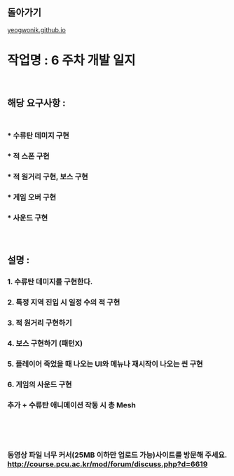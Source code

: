 ## 돌아가기

[yeogwonik.github.io](./index.md)<br>

# 작업명 : 6 주차 개발 일지<br><br>

## 해당 요구사항 :<br><br>

### * 수류탄 데미지 구현<br>
### * 적 스폰 구현<br>
### * 적 원거리 구현, 보스 구현<br>
### * 게임 오버 구현<br>
### * 사운드 구현<br><br><br>

## 설명 :<br>
### 1. 수류탄 데미지를 구현한다.<br>
### 2. 특정 지역 진입 시 일정 수의 적 구현<br>
### 3. 적 원거리 구현하기<br>
### 4. 보스 구현하기 (패턴X)<br>
### 5. 플레이어 죽었을 때 나오는 UI와 메뉴나 재시작이 나오는 씬 구현<br>
### 6. 게임의 사운드 구현<br>
### 추가 + 수류탄 애니메이션 작동 시 총 Mesh 

<br><br><br>
### 동영상 파일 너무 커서(25MB 이하만 업로드 가능)사이트를 방문해 주세요. http://course.pcu.ac.kr/mod/forum/discuss.php?d=6619
